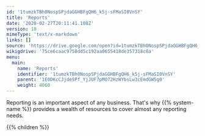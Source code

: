 ```yaml
---
id: '1tumzkTBh0NospSPjdaGGHBFgQH6_k5j-sFMaSI0VnSY'
title: 'Reports'
date: '2020-02-27T20:11:41.108Z'
version: 18
mimeType: 'text/x-markdown'
links: []
source: 'https://drive.google.com/open?id=1tumzkTBh0NospSPjdaGGHBFgQH6_k5j-sFMaSI0VnSY'
wikigdrive: '75ce6caac9758dd5c192aa0655418de357318c8a'
menu:
  main:
    name: 'Reports'
    identifier: '1tumzkTBh0NospSPjdaGGHBFgQH6_k5j-sFMaSI0VnSY'
    parent: '1E0DKcCJjdeSPf_YjJUF7pMO72HzWYbsLw3cEmdGW5g0'
    weight: 4060
---
```





Reporting is an important aspect of any business. That's why {{% system-name %}} provides a wealth of resources to cover almost any reporting needs.



{{% children %}}




